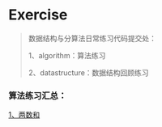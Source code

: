 # Exercise
>数据结构与分算法日常练习代码提交处：
>
>1、algorithm：算法练习
>
>2、datastructure：数据结构回顾练习


### 算法练习汇总：

[1、两数和](https://github.com/sunnnydaydev/Exercise/blob/master/src/algorithm/arrays_exercise/TwoSum.java)
